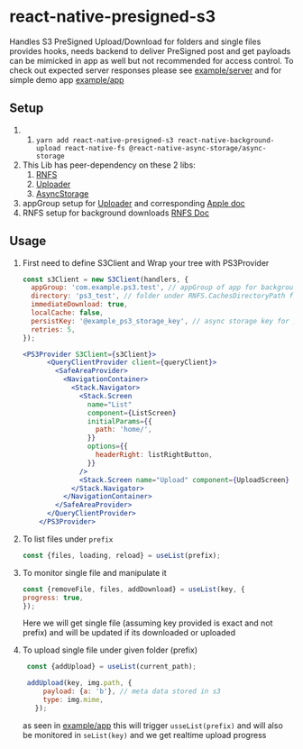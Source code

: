 # react-native-presigned-s3

Handles S3 PreSigned Upload/Download for folders and single files provides hooks, needs backend to deliver PreSigned
post and get payloads can be mimicked in app as well but not recommended for access control. To check out expected
server responses please see [example/server](./example/server) and for simple demo app [example/app](./example/app)

## Setup
1. 
   1. ```yarn add react-native-presigned-s3 react-native-background-upload react-native-fs @react-native-async-storage/async-storage```
2. This Lib has peer-dependency on these 2 libs:
   1. [RNFS](https://github.com/itinance/react-native-fs)
   2. [Uploader](https://github.com/Vydia/react-native-background-upload)
   3. [AsyncStorage](https://github.com/react-native-async-storage/async-storage)
3. appGroup setup for [Uploader](https://github.com/Vydia/react-native-background-upload)  and corresponding [Apple doc](https://developer.apple.com/documentation/foundation/nsfilemanager/1412643-containerurlforsecurityapplicati)
4. RNFS setup for background downloads [RNFS Doc](https://github.com/itinance/react-native-fs#background-downloads-tutorial-ios)

## Usage

1. First need to define S3Client and Wrap your tree with PS3Provider

    ```jsx
    const s3Client = new S3Client(handlers, {
      appGroup: 'com.example.ps3.test', // appGroup of app for background upload support https://developer.apple.com/documentation/foundation/nsfilemanager/1412643-containerurlforsecurityapplicati
      directory: 'ps3_test', // folder under RNFS.CachesDirectoryPath for local storage
      immediateDownload: true,
      localCache: false,
      persistKey: '@example_ps3_storage_key', // async storage key for presistency
      retries: 5,
    });
    ```

    ```jsx
    <PS3Provider S3Client={s3Client}>
          <QueryClientProvider client={queryClient}>
            <SafeAreaProvider>
              <NavigationContainer>
                <Stack.Navigator>
                  <Stack.Screen
                    name="List"
                    component={ListScreen}
                    initialParams={{
                      path: 'home/',
                    }}
                    options={{
                      headerRight: listRightButton,
                    }}
                  />
                  <Stack.Screen name="Upload" component={UploadScreen} />
                </Stack.Navigator>
              </NavigationContainer>
            </SafeAreaProvider>
          </QueryClientProvider>
        </PS3Provider>
    ```

2. To list files under `prefix`
    ```jsx
    const {files, loading, reload} = useList(prefix);
    ```
3. To monitor single file and manipulate it
   ```jsx
   const {removeFile, files, addDownload} = useList(key, {
   progress: true,
   });
   ```
   Here we will get single file (assuming key provided is exact and not prefix) and will be updated if its downloaded or
   uploaded
4. To upload single file under given folder (prefix)
   ```jsx
    const {addUpload} = useList(current_path); 
   ```
   ```jsx
    addUpload(key, img.path, {
        payload: {a: 'b'}, // meta data stored in s3
        type: img.mime,
      }); 
   ````
   as seen in [example/app](./example/app) this will trigger ```usseList(prefix)``` and will also be monitored
   in ```seList(key)``` and we get realtime upload progress  
